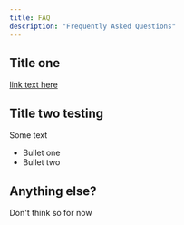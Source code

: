 ```yaml
---
title: FAQ
description: "Frequently Asked Questions"
---
```


## Title one

[link text here](https://www.google.com)

## Title two testing

Some text

 - Bullet one
 - Bullet two

## Anything else?

Don't think so for now